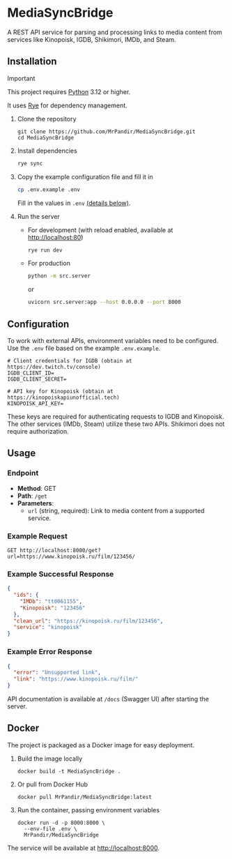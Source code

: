 # MediaSyncBridge

A REST API service for parsing and processing links to media content from services like Kinopoisk, IGDB, Shikimori, IMDb, and Steam.

## Installation

> [!IMPORTANT]
>
> This project requires [Python](https://www.python.org/) 3.12 or higher.
>
> It uses [Rye](https://rye-up.com/) for dependency management.

1. Clone the repository
   ```
   git clone https://github.com/MrPandir/MediaSyncBridge.git
   cd MediaSyncBridge
   ```

2. Install dependencies
   ```bash
   rye sync
   ```

3. Copy the example configuration file and fill it in
   ```bash
   cp .env.example .env
   ```
   Fill in the values in `.env` [(details below)](#configuration).

4. Run the server
   - For development (with reload enabled, available at [http://localhost:80](http://localhost:80))
     ```bash
     rye run dev
     ```
   - For production
     ```bash
     python -m src.server
     ```
     or
     ```bash
     uvicorn src.server:app --host 0.0.0.0 --port 8000
     ```

## Configuration

To work with external APIs, environment variables need to be configured. Use the `.env` file based on the example `.env.example`.

```
# Client credentials for IGDB (obtain at https://dev.twitch.tv/console)
IGDB_CLIENT_ID=
IGDB_CLIENT_SECRET=

# API key for Kinopoisk (obtain at https://kinopoiskapiunofficial.tech)
KINOPOISK_API_KEY=
```

These keys are required for authenticating requests to IGDB and Kinopoisk. The other services (IMDb, Steam) utilize these two APIs. Shikimori does not require authorization.

## Usage

### Endpoint

- **Method**: GET
- **Path**: `/get`
- **Parameters**:
  - `url` (string, required): Link to media content from a supported service.

### Example Request

```
GET http://localhost:8000/get?url=https://www.kinopoisk.ru/film/123456/
```

### Example Successful Response

```json
{
  "ids": {
    "IMDb": "tt0061155",
    "Kinopoisk": "123456"
  },
  "clean_url": "https://kinopoisk.ru/film/123456",
  "service": "kinopoisk"
}
```

### Example Error Response

```json
{
  "error": "Unsupported link",
  "link": "https://www.kinopoisk.ru/film/"
}
```

API documentation is available at `/docs` (Swagger UI) after starting the server.

## Docker

The project is packaged as a Docker image for easy deployment.

1. Build the image locally
   ```
   docker build -t MediaSyncBridge .
   ```

2. Or pull from Docker Hub
   ```
   docker pull MrPandir/MediaSyncBridge:latest
   ```

3. Run the container, passing environment variables
   ```
   docker run -d -p 8000:8000 \
     --env-file .env \
     MrPandir/MediaSyncBridge
   ```

The service will be available at [http://localhost:8000](http://localhost:8000).
